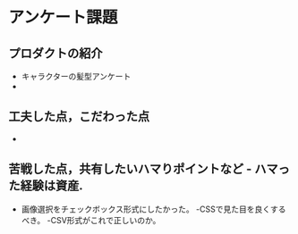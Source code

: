 # アンケート課題
## プロダクトの紹介 
- キャラクターの髪型アンケート
- 
## 工夫した点，こだわった点
 -  
## 苦戦した点，共有したいハマりポイントなど - ハマった経験は資産.
 - 画像選択をチェックボックス形式にしたかった。
 -CSSで見た目を良くするべき。
 -CSV形式がこれで正しいのか。